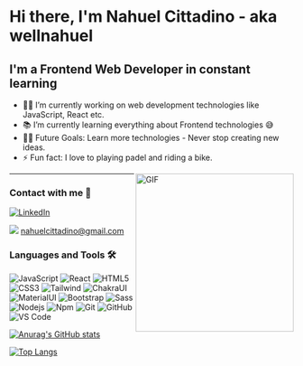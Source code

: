 # Hi there, I'm Nahuel Cittadino - aka wellnahuel 



## I'm a Frontend Web Developer in constant learning  

- 👨‍💻 I’m currently working on web development technologies like JavaScript, React etc.
- 📚 I’m currently learning everything about Frontend technologies 😅
- 💪🏼 Future Goals: Learn more technologies - Never stop creating new ideas.
- ⚡ Fun fact: I love to playing padel and riding a bike.

<img align="right" alt="GIF" height="280px" src="https://i.pinimg.com/originals/c4/a9/cc/c4a9cc657b08e571d24b48e3e1ce9ee2.gif" />


---

### Contact with me 📝

<a href="https://www.linkedin.com/in/nahuel-cittadino-b386331b2/" rel="nofollow"><img src="https://img.shields.io/badge/LinkedIn-0077B5?style=for-the-badge&logo=linkedin&logoColor=white" alt="LinkedIn" data-canonical-src="https://img.shields.io/badge/LinkedIn-0077B5?style=for-the-badge&logo=linkedin&logoColor=white" style="max-width: 100%;"></a>

<a href="#" rel="nofollow"><img src="https://img.shields.io/badge/Gmail-D14836?style=for-the-badge&logo=gmail&logoColor=white" data-canonical-src="https://img.shields.io/badge/Gmail-D14836?style=for-the-badge&logo=gmail&logoColor=white" style="max-width: 100%;"></a> nahuelcittadino@gmail.com

### Languages and Tools 🛠 

![JavaScript](https://img.shields.io/badge/JavaScript-323330?style=for-the-badge&logo=javascript&logoColor=F7DF1E)
![React](https://img.shields.io/badge/React-20232A?style=for-the-badge&logo=react&logoColor=61DAFB)
![HTML5](https://img.shields.io/badge/HTML5-E34F26?style=for-the-badge&logo=html5&logoColor=white)
![CSS3](https://img.shields.io/badge/CSS3-1572B6?style=for-the-badge&logo=css3&logoColor=white)
![Tailwind](https://img.shields.io/badge/Tailwind_CSS-38B2AC?style=for-the-badge&logo=tailwind-css&logoColor=white)
![ChakraUI](https://img.shields.io/badge/Chakra--UI-319795?style=for-the-badge&logo=chakra-ui&logoColor=white)
![MaterialUI](https://img.shields.io/badge/Material%20UI-007FFF?style=for-the-badge&logo=mui&logoColor=white)
![Bootstrap](https://img.shields.io/badge/Bootstrap-563D7C?style=for-the-badge&logo=bootstrap&logoColor=white)
![Sass](https://img.shields.io/badge/Sass-CC6699?style=for-the-badge&logo=sass&logoColor=white)
<br/>
![Nodejs](https://img.shields.io/badge/Node.js-339933?style=for-the-badge&logo=nodedotjs&logoColor=white)
![Npm](https://img.shields.io/badge/npm-CB3837?style=for-the-badge&logo=npm&logoColor=white)
![Git](https://img.shields.io/badge/GIT-E44C30?style=for-the-badge&logo=git&logoColor=white)
![GitHub](https://img.shields.io/badge/GitHub-100000?style=for-the-badge&logo=github&logoColor=white)
![VS Code](https://img.shields.io/badge/VSCode-0078D4?style=for-the-badge&logo=visual%20studio%20code&logoColor=white)

[![Anurag's GitHub stats](https://github-readme-stats.vercel.app/api?username=wellnahuel&theme=dark)](https://github.com/wellnahuel/github-readme-stats)

[![Top Langs](https://github-readme-stats.vercel.app/api/top-langs/?username=wellnahuel&layout=compact&theme=dark)](https://github.com/anuraghazra/github-readme-stats)

